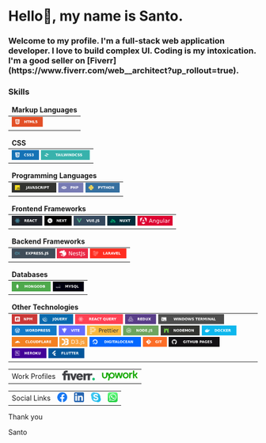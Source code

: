 <h1>Hello👋, my name is Santo.</h1>

<h3>Welcome to my profile. I'm a full-stack web application developer. I love to build complex UI. Coding is my intoxication. I'm a good seller on
    [Fiverr](https://www.fiverr.com/web__architect?up_rollout=true).</h3>

<h3>Skills</h3>

<table>
    <thead>
        <tr>
            <td colspan="3"><strong>Markup Languages</strong></td>
        </tr>
    </thead>
    <tbody>
        <tr>
            <td>
                <a href="https://www.w3schools.com/html/default.asp" title="html5"><img height="20" src="./assets/icons/lg/html5.svg" alt="html5"></a>
            </td>
        </tr>
    </tbody>
</table>

<table>
    <thead>
        <tr>
            <td colspan="6"><strong>CSS</strong></td>
        </tr>
    </thead>
    <tbody>
        <tr>
            <td>
                <a href="#" title="css"><img height="20" src="./assets/icons/lg/css.svg" alt="css"></a>
                <a href="#" title="tailwindcss"><img height="20" src="./assets/icons/lg/tailwindcss.svg" alt="tailwindcss"></a>
            </td>
        </tr>
    </tbody>
</table>

<table>
    <thead>
        <tr>
            <td colspan="3"><strong>Programming Languages</strong></td>
        </tr>
    </thead>
    <tbody>
        <tr>
            <td>
                <a href="#" title="javascript"><img height="20" src="./assets/icons/lg/javascript.svg" alt="javascript"></a>
                <a href="#" title="php"><img height="20" src="./assets/icons/lg/php.svg" alt="php"></a>
                <a href="#" title="python"><img height="20" src="./assets/icons/lg/python.svg" alt="python"></a>
            </td>
        </tr>
    </tbody>
</table>

<table>
    <thead>
        <tr>
            <td colspan="5"><strong>Frontend Frameworks</strong></td>
        </tr>
    </thead>
    <tbody>
        <tr>
            <td>
                <a href="#" title="react"><img height="20" src="./assets/icons/lg/react.svg" alt="react"></a>
                <a href="#" title="nextjs"><img height="20" src="./assets/icons/lg/nextjs.svg" alt="nextjs"></a>
                <a href="#" title="vuejs"><img height="20" src="./assets/icons/lg/vuejs.svg" alt="vuejs"></a>
                <a href="#" title="nuxt"><img height="20" src="./assets/icons/lg/nuxt.svg" alt="nuxt"></a>
                <a href="#" title="angular"><img height="20" src="./assets/icons/lg/angular.svg" alt="angular"></a>
            </td>
        </tr>
    </tbody>
</table>

<table>
    <thead>
        <tr>
            <td colspan="5"><strong>Backend Frameworks</strong></td>
        </tr>
    </thead>
    <tbody>
        <tr>
            <td>
                <a href="#" title="expressjs"><img height="20" src="./assets/icons/lg/expressjs.svg" alt="expressjs"></a>
                <a href="#" title="nestjs"><img height="20" src="./assets/icons/lg/nestjs.svg" alt="nestjs"></a>
                <a href="#" title="laravel"><img height="20" src="./assets/icons/lg/laravel.svg" alt="laravel"></a>
            </td>
        </tr>
    </tbody>
</table>

<table>
    <thead>
        <tr>
            <td colspan="3"><strong>Databases</strong></td>
        </tr>
    </thead>
    <tbody>
        <tr>
            <td>
                <a href="#" title="mongodb"><img height="20" src="./assets/icons/lg/mongodb.svg" alt="mongodb"></a>
                <a href="#" title="mysql"><img height="20" src="./assets/icons/lg/mysql.svg" alt="mysql"></a>
            </td>
        </tr>
    </tbody>
</table>

<table>
    <thead>
        <tr>
            <td colspan="3"><strong>Other Technologies</strong></td>
        </tr>
    </thead>
    <tbody>
        <tr>
            <td>
                <a href="#" title="npm"><img height="20" src="./assets/icons/lg/npm.svg" alt="npm"></a>
                <a href="#" title="jquery"><img height="20" src="./assets/icons/lg/jquery.svg" alt="jquery"></a>
                <a href="#" title="react-query"><img height="20" src="./assets/icons/lg/react-query.svg" alt="react-query"></a>
                <a href="#" title="redux"><img height="20" src="./assets/icons/lg/redux.svg" alt="redux"></a>
                <a href="#" title="windows-terminal"><img height="20" src="./assets/icons/lg/windows-terminal.svg" alt="windows-terminal"></a>
                <a href="#" title="wordpress"><img height="20" src="./assets/icons/lg/wordpress.svg" alt="wordpress"></a>
                <a href="#" title="vite"><img height="20" src="./assets/icons/lg/vite.svg" alt="vite"></a>
                <a href="#" title="prettier"><img height="20" src="./assets/icons/lg/prettier.svg" alt="prettier"></a>
                <a href="#" title="nodejs"><img height="20" src="./assets/icons/lg/nodejs.svg" alt="nodejs"></a>
                <a href="#" title="nodemon"><img height="20" src="./assets/icons/lg/nodemon.svg" alt="nodemon"></a>
                <a href="#" title="docker"><img height="20" src="./assets/icons/lg/docker.svg" alt="docker"></a>
                <a href="#" title="cloudflare"><img height="20" src="./assets/icons/lg/cloudflare.svg" alt="cloudflare"></a>
                <a href="#" title="d3js"><img height="20" src="./assets/icons/lg/d3js.svg" alt="d3js"></a>
                <a href="#" title="digitalocean"><img height="20" src="./assets/icons/lg/digitalocean.svg" alt="digitalocean"></a>
                <a href="#" title="git"><img height="20" src="./assets/icons/lg/git.svg" alt="git"></a>
                <a href="#" title="github-pages"><img height="20" src="./assets/icons/lg/github-pages.svg" alt="github-pages"></a>
                <a href="#" title="heroku"><img height="20" src="./assets/icons/lg/heroku.svg" alt="heroku"></a>
                <a href="#" title="flutter"><img height="20" src="./assets/icons/lg/flutter.svg" alt="flutter"></a>
            </td>
        </tr>
    </tbody>
</table>

<table>
    <tr>
        <td> Work Profiles</td>
        <td>
            <a href="https://www.fiverr.com/web__architect?up_rollout=true" title="fiverr"><img height="20" src="./assets/icons/marketplace/fiverr.svg" alt="fiverr"></a>
        </td>
        <td>
            <a href="https://www.upwork.com/freelancers/~013de8e004b41e7e82" title="upwork"><img height="20" src="./assets/icons/marketplace/upwork.svg" alt="upwork"></a>
        </td>
    </tr>
</table>

<table>
    <tbody>
        <tr>
            <td>Social Links</td>
            <td>
                <a href="https://instagram.com/SantoKhan1999/" title="facebook"><img height="20" src="./assets/icons/social/facebook.svg" alt="facebook"></a>
            </td>
            <td>
                <a href="https://www.linkedin.com/in/santokhan1999/" title="linkedin"><img height="20" src="./assets/icons/social/linkedin.svg" alt="linkedin"></a>
            </td>
            <td>
                <a href="https://join.skype.com/invite/VkXHikszW7Pb" title="skype"><img height="20" src="./assets/icons/social/skype.svg" alt="skype"></a>
            </td>
            <td>
                <a href="https://wa.me/+8801718787756" title="whatsapp"><img height="20" src="./assets/icons/social/whatsapp.svg" alt="whatsapp"></a>
            </td>
        </tr>
    </tbody>
</table>

<p>Thank you</p>
<p>Santo</p>